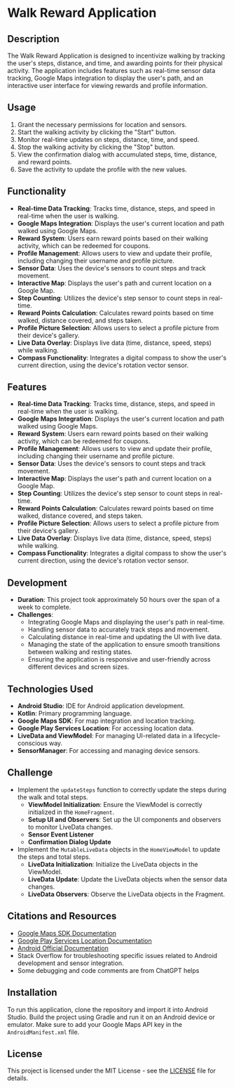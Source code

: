 # Walk Reward Application

## Description
The Walk Reward Application is designed to incentivize walking by tracking the user's steps, distance, and time, and awarding points for their physical activity. The application includes features such as real-time sensor data tracking, Google Maps integration to display the user's path, and an interactive user interface for viewing rewards and profile information.

## Usage
1. Grant the necessary permissions for location and sensors.
2. Start the walking activity by clicking the "Start" button.
3. Monitor real-time updates on steps, distance, time, and speed.
4. Stop the walking activity by clicking the "Stop" button.
5. View the confirmation dialog with accumulated steps, time, distance, and reward points.
6. Save the activity to update the profile with the new values.

## Functionality
- **Real-time Data Tracking**: Tracks time, distance, steps, and speed in real-time when the user is walking.
- **Google Maps Integration**: Displays the user's current location and path walked using Google Maps.
- **Reward System**: Users earn reward points based on their walking activity, which can be redeemed for coupons.
- **Profile Management**: Allows users to view and update their profile, including changing their username and profile picture.
- **Sensor Data**: Uses the device's sensors to count steps and track movement.
- **Interactive Map**: Displays the user's path and current location on a Google Map.
- **Step Counting**: Utilizes the device's step sensor to count steps in real-time.
- **Reward Points Calculation**: Calculates reward points based on time walked, distance covered, and steps taken.
- **Profile Picture Selection**: Allows users to select a profile picture from their device's gallery.
- **Live Data Overlay**: Displays live data (time, distance, speed, steps) while walking.
- **Compass Functionality**: Integrates a digital compass to show the user's current direction, using the device's rotation vector sensor.

## Features
- **Real-time Data Tracking**: Tracks time, distance, steps, and speed in real-time when the user is walking.
- **Google Maps Integration**: Displays the user's current location and path walked using Google Maps.
- **Reward System**: Users earn reward points based on their walking activity, which can be redeemed for coupons.
- **Profile Management**: Allows users to view and update their profile, including changing their username and profile picture.
- **Sensor Data**: Uses the device's sensors to count steps and track movement.
- **Interactive Map**: Displays the user's path and current location on a Google Map.
- **Step Counting**: Utilizes the device's step sensor to count steps in real-time.
- **Reward Points Calculation**: Calculates reward points based on time walked, distance covered, and steps taken.
- **Profile Picture Selection**: Allows users to select a profile picture from their device's gallery.
- **Live Data Overlay**: Displays live data (time, distance, speed, steps) while walking.
- **Compass Functionality**: Integrates a digital compass to show the user's current direction, using the device's rotation vector sensor.

## Development
- **Duration**: This project took approximately 50 hours over the span of a week to complete.
- **Challenges**:
  - Integrating Google Maps and displaying the user's path in real-time.
  - Handling sensor data to accurately track steps and movement.
  - Calculating distance in real-time and updating the UI with live data.
  - Managing the state of the application to ensure smooth transitions between walking and resting states.
  - Ensuring the application is responsive and user-friendly across different devices and screen sizes.

## Technologies Used
- **Android Studio**: IDE for Android application development.
- **Kotlin**: Primary programming language.
- **Google Maps SDK**: For map integration and location tracking.
- **Google Play Services Location**: For accessing location data.
- **LiveData and ViewModel**: For managing UI-related data in a lifecycle-conscious way.
- **SensorManager**: For accessing and managing device sensors.

## Challenge
- Implement the `updateSteps` function to correctly update the steps during the walk and total steps.
  - **ViewModel Initialization**: Ensure the ViewModel is correctly initialized in the `HomeFragment`.
  - **Setup UI and Observers**: Set up the UI components and observers to monitor LiveData changes.
  - **Sensor Event Listener**
  - **Confirmation Dialog Update**
- Implement the `MutableLiveData` objects in the `HomeViewModel` to update the steps and total steps.
  - **LiveData Initialization**: Initialize the LiveData objects in the ViewModel.
  - **LiveData Update**: Update the LiveData objects when the sensor data changes.
  - **LiveData Observers**: Observe the LiveData objects in the Fragment.

## Citations and Resources
- [Google Maps SDK Documentation](https://developers.google.com/maps/documentation/android-sdk/overview)
- [Google Play Services Location Documentation](https://developers.google.com/android/reference/com/google/android/gms/location/package-summary)
- [Android Official Documentation](https://developer.android.com/docs)
- Stack Overflow for troubleshooting specific issues related to Android development and sensor integration.
- Some debugging and code comments are from ChatGPT helps

## Installation
To run this application, clone the repository and import it into Android Studio. Build the project using Gradle and run it on an Android device or emulator. Make sure to add your Google Maps API key in the `AndroidManifest.xml` file.

## License
This project is licensed under the MIT License - see the [LICENSE](LICENSE) file for details.
